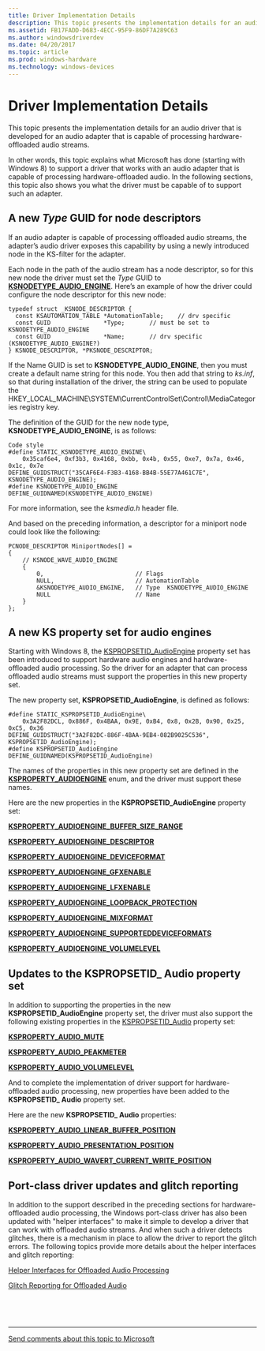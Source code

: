 ```yaml
---
title: Driver Implementation Details
description: This topic presents the implementation details for an audio driver that is developed for an audio adapter that is capable of processing hardware-offloaded audio streams.
ms.assetid: FB17FADD-D683-4ECC-95F9-86DF7A289C63
ms.author: windowsdriverdev
ms.date: 04/20/2017
ms.topic: article
ms.prod: windows-hardware
ms.technology: windows-devices
---
```


# Driver Implementation Details


This topic presents the implementation details for an audio driver that is developed for an audio adapter that is capable of processing hardware-offloaded audio streams.

In other words, this topic explains what Microsoft has done (starting with Windows 8) to support a driver that works with an audio adapter that is capable of processing hardware-offloaded audio. In the following sections, this topic also shows you what the driver must be capable of to support such an adapter.

## <span id="A__new_Type_GUID_for_node_descriptors"></span><span id="a__new_type_guid_for_node_descriptors"></span><span id="A__NEW_TYPE_GUID_FOR_NODE_DESCRIPTORS"></span>A new *Type* GUID for node descriptors


If an audio adapter is capable of processing offloaded audio streams, the adapter’s audio driver exposes this capability by using a newly introduced node in the KS-filter for the adapter.

Each node in the path of the audio stream has a node descriptor, so for this new node the driver must set the *Type* GUID to [**KSNODETYPE\_AUDIO\_ENGINE**](https://msdn.microsoft.com/library/windows/hardware/hh450866). Here’s an example of how the driver could configure the node descriptor for this new node:

```ManagedCPlusPlus
typedef struct _KSNODE_DESCRIPTOR {
  const KSAUTOMATION_TABLE *AutomationTable;    // drv specific
  const GUID               *Type;       // must be set to KSNODETYPE_AUDIO_ENGINE
  const GUID               *Name;       // drv specific (KSNODETYPE_AUDIO_ENGINE?)  
} KSNODE_DESCRIPTOR, *PKSNODE_DESCRIPTOR;
```

If the Name GUID is set to **KSNODETYPE\_AUDIO\_ENGINE**, then you must create a default name string for this node. You then add that string to *ks.inf*, so that during installation of the driver, the string can be used to populate the HKEY\_LOCAL\_MACHINE\\SYSTEM\\CurrentControlSet\\Control\\MediaCategories registry key.

The definition of the GUID for the new node type, **KSNODETYPE\_AUDIO\_ENGINE**, is as follows:

```ManagedCPlusPlus
Code style
#define STATIC_KSNODETYPE_AUDIO_ENGINE\
    0x35caf6e4, 0xf3b3, 0x4168, 0xbb, 0x4b, 0x55, 0xe7, 0x7a, 0x46, 0x1c, 0x7e
DEFINE_GUIDSTRUCT("35CAF6E4-F3B3-4168-BB4B-55E77A461C7E", KSNODETYPE_AUDIO_ENGINE);
#define KSNODETYPE_AUDIO_ENGINE DEFINE_GUIDNAMED(KSNODETYPE_AUDIO_ENGINE)
```

For more information, see the *ksmedia.h* header file.

And based on the preceding information, a descriptor for a miniport node could look like the following:

```ManagedCPlusPlus
PCNODE_DESCRIPTOR MiniportNodes[] =
{
    // KSNODE_WAVE_AUDIO_ENGINE
    {
        0,                          // Flags
        NULL,                       // AutomationTable
        &KSNODETYPE_AUDIO_ENGINE,   // Type  KSNODETYPE_AUDIO_ENGINE
        NULL                        // Name
    }
};
```

## <span id="A_new_KS_property_set_for_audio_engines"></span><span id="a_new_ks_property_set_for_audio_engines"></span><span id="A_NEW_KS_PROPERTY_SET_FOR_AUDIO_ENGINES"></span>A new KS property set for audio engines


Starting with Windows 8, the [KSPROPSETID\_AudioEngine](https://msdn.microsoft.com/library/windows/hardware/hh450902) property set has been introduced to support hardware audio engines and hardware-offloaded audio processing. So the driver for an adapter that can process offloaded audio streams must support the properties in this new property set.

The new property set, **KSPROPSETID\_AudioEngine**, is defined as follows:

```ManagedCPlusPlus
#define STATIC_KSPROPSETID_AudioEngine\
    0x3A2F82DCL, 0x886F, 0x4BAA, 0x9E, 0xB4, 0x8, 0x2B, 0x90, 0x25, 0xC5, 0x36
DEFINE_GUIDSTRUCT("3A2F82DC-886F-4BAA-9EB4-082B9025C536", KSPROPSETID_AudioEngine);
#define KSPROPSETID_AudioEngine DEFINE_GUIDNAMED(KSPROPSETID_AudioEngine)
```

The names of the properties in this new property set are defined in the [**KSPROPERTY\_AUDIOENGINE**](https://msdn.microsoft.com/library/windows/hardware/hh450867) enum, and the driver must support these names.

Here are the new properties in the **KSPROPSETID\_AudioEngine** property set:

[**KSPROPERTY\_AUDIOENGINE\_BUFFER\_SIZE\_RANGE**](https://msdn.microsoft.com/library/windows/hardware/hh450868)

[**KSPROPERTY\_AUDIOENGINE\_DESCRIPTOR**](https://msdn.microsoft.com/library/windows/hardware/hh450870)

[**KSPROPERTY\_AUDIOENGINE\_DEVICEFORMAT**](https://msdn.microsoft.com/library/windows/hardware/hh450872)

[**KSPROPERTY\_AUDIOENGINE\_GFXENABLE**](https://msdn.microsoft.com/library/windows/hardware/hh450874)

[**KSPROPERTY\_AUDIOENGINE\_LFXENABLE**](https://msdn.microsoft.com/library/windows/hardware/hh450876)

[**KSPROPERTY\_AUDIOENGINE\_LOOPBACK\_PROTECTION**](https://msdn.microsoft.com/library/windows/hardware/hh450878)

[**KSPROPERTY\_AUDIOENGINE\_MIXFORMAT**](https://msdn.microsoft.com/library/windows/hardware/hh450880)

[**KSPROPERTY\_AUDIOENGINE\_SUPPORTEDDEVICEFORMATS**](https://msdn.microsoft.com/library/windows/hardware/hh450884)

[**KSPROPERTY\_AUDIOENGINE\_VOLUMELEVEL**](https://msdn.microsoft.com/library/windows/hardware/hh831855)

## <span id="Updates_to_the_KSPROPSETID__Audio_property_set"></span><span id="updates_to_the_kspropsetid__audio_property_set"></span><span id="UPDATES_TO_THE_KSPROPSETID__AUDIO_PROPERTY_SET"></span>Updates to the KSPROPSETID\_ Audio property set


In addition to supporting the properties in the new **KSPROPSETID\_AudioEngine** property set, the driver must also support the following existing properties in the [KSPROPSETID\_Audio](https://msdn.microsoft.com/library/windows/hardware/ff537440) property set:

[**KSPROPERTY\_AUDIO\_MUTE**](https://msdn.microsoft.com/library/windows/hardware/ff537293)

[**KSPROPERTY\_AUDIO\_PEAKMETER**](https://msdn.microsoft.com/library/windows/hardware/ff537296)

[**KSPROPERTY\_AUDIO\_VOLUMELEVEL**](https://msdn.microsoft.com/library/windows/hardware/ff537309)

And to complete the implementation of driver support for hardware-offloaded audio processing, new properties have been added to the **KSPROPSETID\_ Audio** property set.

Here are the new **KSPROPSETID\_ Audio** properties:

[**KSPROPERTY\_AUDIO\_LINEAR\_BUFFER\_POSITION**](https://msdn.microsoft.com/library/windows/hardware/hh450894)

[**KSPROPERTY\_AUDIO\_PRESENTATION\_POSITION**](https://msdn.microsoft.com/library/windows/hardware/hh450895)

[**KSPROPERTY\_AUDIO\_WAVERT\_CURRENT\_WRITE\_POSITION**](https://msdn.microsoft.com/library/windows/hardware/hh450896)

## <span id="Port-class_driver_updates_and_glitch_reporting"></span><span id="port-class_driver_updates_and_glitch_reporting"></span><span id="PORT-CLASS_DRIVER_UPDATES_AND_GLITCH_REPORTING"></span>Port-class driver updates and glitch reporting


In addition to the support described in the preceding sections for hardware-offloaded audio processing, the Windows port-class driver has also been updated with "helper interfaces" to make it simple to develop a driver that can work with offloaded audio streams. And when such a driver detects glitches, there is a mechanism in place to allow the driver to report the glitch errors. The following topics provide more details about the helper interfaces and glitch reporting:

[Helper Interfaces for Offloaded Audio Processing](helper-interfaces-for-offloaded-audio-processing.md)

[Glitch Reporting for Offloaded Audio](glitch-reporting-for-offloaded-audio.md)

 

 


--------------------
[Send comments about this topic to Microsoft](mailto:wsddocfb@microsoft.com?subject=Documentation%20feedback%20[audio\audio]:%20Driver%20Implementation%20Details%20%20RELEASE:%20%287/18/2016%29&body=%0A%0APRIVACY%20STATEMENT%0A%0AWe%20use%20your%20feedback%20to%20improve%20the%20documentation.%20We%20don't%20use%20your%20email%20address%20for%20any%20other%20purpose,%20and%20we'll%20remove%20your%20email%20address%20from%20our%20system%20after%20the%20issue%20that%20you're%20reporting%20is%20fixed.%20While%20we're%20working%20to%20fix%20this%20issue,%20we%20might%20send%20you%20an%20email%20message%20to%20ask%20for%20more%20info.%20Later,%20we%20might%20also%20send%20you%20an%20email%20message%20to%20let%20you%20know%20that%20we've%20addressed%20your%20feedback.%0A%0AFor%20more%20info%20about%20Microsoft's%20privacy%20policy,%20see%20http://privacy.microsoft.com/default.aspx. "Send comments about this topic to Microsoft")


